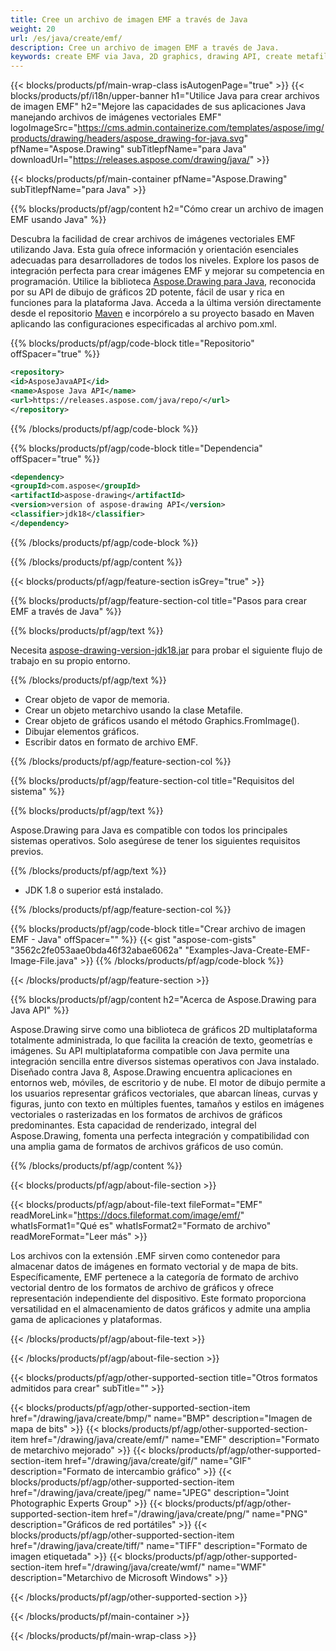 ```yaml
---
title: Cree un archivo de imagen EMF a través de Java
weight: 20
url: /es/java/create/emf/
description: Cree un archivo de imagen EMF a través de Java.
keywords: create EMF via Java, 2D graphics, drawing API, create metafile in Java, Drawing para Java, save EMF image file, cross-platform 2D graphic library, Metafile class, vector graphics drawing, draw line, EMF image file, Graphics file formats
---
```


{{< blocks/products/pf/main-wrap-class isAutogenPage="true" >}}
{{< blocks/products/pf/i18n/upper-banner h1="Utilice Java para crear archivos de imagen EMF" h2="Mejore las capacidades de sus aplicaciones Java manejando archivos de imágenes vectoriales EMF" logoImageSrc="https://cms.admin.containerize.com/templates/aspose/img/products/drawing/headers/aspose_drawing-for-java.svg" pfName="Aspose.Drawing" subTitlepfName="para Java" downloadUrl="https://releases.aspose.com/drawing/java/" >}}

{{< blocks/products/pf/main-container pfName="Aspose.Drawing" subTitlepfName="para Java" >}}


{{% blocks/products/pf/agp/content h2="Cómo crear un archivo de imagen EMF usando Java" %}}

Descubra la facilidad de crear archivos de imágenes vectoriales EMF utilizando Java. Esta guía ofrece información y orientación esenciales adecuadas para desarrolladores de todos los niveles. Explore los pasos de integración perfecta para crear imágenes EMF y mejorar su competencia en programación. Utilice la biblioteca [Aspose.Drawing para Java](https://products.aspose.com/drawing/java), reconocida por su API de dibujo de gráficos 2D potente, fácil de usar y rica en funciones para la plataforma Java. Acceda a la última versión directamente desde el repositorio [Maven](https://releases.aspose.com/java/repo/com/aspose/aspose-drawing/) e incorpórelo a su proyecto basado en Maven aplicando las configuraciones especificadas al archivo pom.xml.

{{% blocks/products/pf/agp/code-block title="Repositorio" offSpacer="true" %}}

```xml
<repository>
<id>AsposeJavaAPI</id>
<name>Aspose Java API</name>
<url>https://releases.aspose.com/java/repo/</url>
</repository>
```

{{% /blocks/products/pf/agp/code-block %}}

{{% blocks/products/pf/agp/code-block title="Dependencia" offSpacer="true" %}}

```xml
<dependency>
<groupId>com.aspose</groupId>
<artifactId>aspose-drawing</artifactId>
<version>version of aspose-drawing API</version>
<classifier>jdk18</classifier>
</dependency>
```

{{% /blocks/products/pf/agp/code-block %}}

{{% /blocks/products/pf/agp/content %}}


{{< blocks/products/pf/agp/feature-section isGrey="true" >}}

{{% blocks/products/pf/agp/feature-section-col title="Pasos para crear EMF a través de Java" %}}

{{% blocks/products/pf/agp/text %}}

Necesita [aspose-drawing-version-jdk18.jar](https://releases.aspose.com/drawing/java/) para probar el siguiente flujo de trabajo en su propio entorno.

{{% /blocks/products/pf/agp/text %}}

+ Crear objeto de vapor de memoria.
+ Crear un objeto metarchivo usando la clase Metafile.
+ Crear objeto de gráficos usando el método Graphics.FromImage().
+ Dibujar elementos gráficos.
+ Escribir datos en formato de archivo EMF.

{{% /blocks/products/pf/agp/feature-section-col %}}

{{% blocks/products/pf/agp/feature-section-col title="Requisitos del sistema" %}}

{{% blocks/products/pf/agp/text %}}

Aspose.Drawing para Java es compatible con todos los principales sistemas operativos. Solo asegúrese de tener los siguientes requisitos previos.

{{% /blocks/products/pf/agp/text %}}

- JDK 1.8 o superior está instalado.

{{% /blocks/products/pf/agp/feature-section-col %}}

{{% blocks/products/pf/agp/code-block title="Crear archivo de imagen EMF - Java" offSpacer="" %}}
{{< gist "aspose-com-gists" "3562c2fe053aae0bda46f32abae6062a" "Examples-Java-Create-EMF-Image-File.java" >}}
{{% /blocks/products/pf/agp/code-block %}}

{{< /blocks/products/pf/agp/feature-section >}}


<!-- aboutfile Starts -->

{{% blocks/products/pf/agp/content h2="Acerca de Aspose.Drawing para Java API" %}}

Aspose.Drawing sirve como una biblioteca de gráficos 2D multiplataforma totalmente administrada, lo que facilita la creación de texto, geometrías e imágenes. Su API multiplataforma compatible con Java permite una integración sencilla entre diversos sistemas operativos con Java instalado. Diseñado contra Java 8, Aspose.Drawing encuentra aplicaciones en entornos web, móviles, de escritorio y de nube. El motor de dibujo permite a los usuarios representar gráficos vectoriales, que abarcan líneas, curvas y figuras, junto con texto en múltiples fuentes, tamaños y estilos en imágenes vectoriales o rasterizadas en los formatos de archivos de gráficos predominantes. Esta capacidad de renderizado, integral del Aspose.Drawing, fomenta una perfecta integración y compatibilidad con una amplia gama de formatos de archivos gráficos de uso común.

{{% /blocks/products/pf/agp/content %}}


{{< blocks/products/pf/agp/about-file-section >}}

{{< blocks/products/pf/agp/about-file-text fileFormat="EMF" readMoreLink="https://docs.fileformat.com/image/emf/" whatIsFormat1="Qué es" whatIsFormat2="Formato de archivo" readMoreFormat="Leer más" >}}

Los archivos con la extensión .EMF sirven como contenedor para almacenar datos de imágenes en formato vectorial y de mapa de bits. Específicamente, EMF pertenece a la categoría de formato de archivo vectorial dentro de los formatos de archivo de gráficos y ofrece representación independiente del dispositivo. Este formato proporciona versatilidad en el almacenamiento de datos gráficos y admite una amplia gama de aplicaciones y plataformas.

{{< /blocks/products/pf/agp/about-file-text >}}

{{< /blocks/products/pf/agp/about-file-section >}}

<!-- aboutfile Ends -->


{{< blocks/products/pf/agp/other-supported-section title="Otros formatos admitidos para crear" subTitle="" >}}

{{< blocks/products/pf/agp/other-supported-section-item href="/drawing/java/create/bmp/" name="BMP" description="Imagen de mapa de bits" >}}
{{< blocks/products/pf/agp/other-supported-section-item href="/drawing/java/create/emf/" name="EMF" description="Formato de metarchivo mejorado" >}}
{{< blocks/products/pf/agp/other-supported-section-item href="/drawing/java/create/gif/" name="GIF" description="Formato de intercambio gráfico" >}}
{{< blocks/products/pf/agp/other-supported-section-item href="/drawing/java/create/jpeg/" name="JPEG" description="Joint Photographic Experts Group" >}}
{{< blocks/products/pf/agp/other-supported-section-item href="/drawing/java/create/png/" name="PNG" description="Gráficos de red portátiles" >}}
{{< blocks/products/pf/agp/other-supported-section-item href="/drawing/java/create/tiff/" name="TIFF" description="Formato de imagen etiquetada" >}}
{{< blocks/products/pf/agp/other-supported-section-item href="/drawing/java/create/wmf/" name="WMF" description="Metarchivo de Microsoft Windows" >}}


{{< /blocks/products/pf/agp/other-supported-section >}}

{{< /blocks/products/pf/main-container >}}

{{< /blocks/products/pf/main-wrap-class >}}
